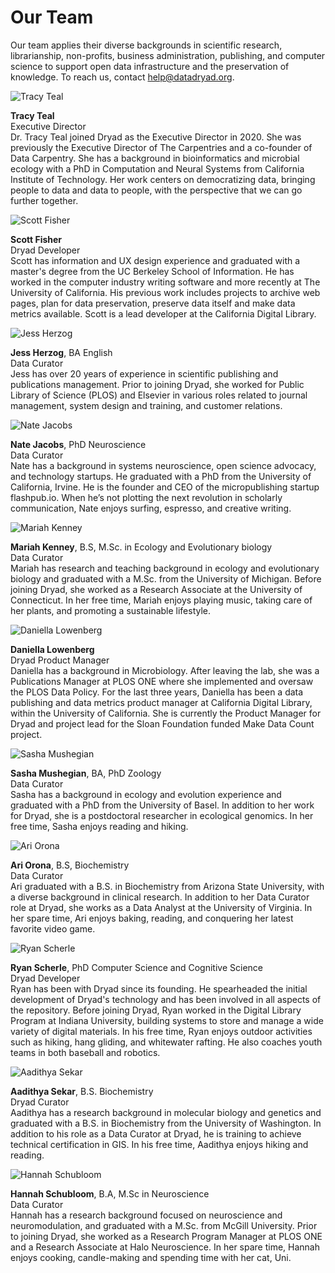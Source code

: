 <h1>Our Team</h1>

<p>Our team applies their diverse backgrounds in scientific research, librarianship, non-profits, business administration, publishing, and computer science to support open data infrastructure and the preservation of knowledge. To reach us, contact <a href=mailto:help@datadryad.org>help@datadryad.org</a>.</p>

<div class="bio">
  <img src="/images/tkteal.png" alt="Tracy Teal" title="Tracy Teal">
  <p><strong>Tracy Teal</strong><br>Executive Director<br>Dr. Tracy Teal joined Dryad as the Executive Director in 2020. She was previously the Executive Director of The Carpentries and a co-founder of Data Carpentry. She has a background in bioinformatics and microbial ecology with a PhD in Computation and Neural Systems from California Institute of Technology. Her work centers on democratizing data, bringing people to data and data to people, with the perspective that we can go further together.</p>
</div>

<div class="bio">
  <img src="/images/scott.jpg" alt="Scott Fisher" title="Scott Fisher">
  <p><strong>Scott Fisher</strong> <br>Dryad Developer<br>Scott has information and UX design experience and graduated with a master's degree from the UC Berkeley School of Information.  He has worked in the computer industry writing software and more recently at The University of California. His previous work includes projects to archive web pages, plan for data preservation, preserve data itself and make data metrics available. Scott is a lead developer at the California Digital Library.</p>
</div>

<div class="bio">
    <img src="/images/JHerzog.jpg" alt="Jess Herzog" title="Jess Herzog">
  <p><strong>Jess Herzog</strong>, BA English <br>Data Curator<br>Jess has over 20 years of experience in scientific publishing and publications management. Prior to joining Dryad, she worked for Public Library of Science (PLOS) and Elsevier in various roles related to journal management, system design and training, and customer relations.</p>
</div>

<div class="bio">
    <img src="/images/NJacobs.jpg" alt="Nate Jacobs" title="Nate Jacobs">
  <p><strong>Nate Jacobs</strong>, PhD Neuroscience <br>Data Curator<br>Nate has a background in systems neuroscience, open science advocacy, and technology startups. He graduated with a PhD from the University of California, Irvine. He is the founder and CEO of the micropublishing startup flashpub.io. When he’s not plotting the next revolution in scholarly communication, Nate enjoys surfing, espresso, and creative writing.</p>
</div>


<div class="bio">
    <img src="/images/MKenney.jpg" alt="Mariah Kenney" title="Mariah Kenney">
  <p><strong>Mariah Kenney</strong>, B.S, M.Sc. in Ecology and Evolutionary biology<br>Data Curator<br>Mariah has research and teaching background in ecology and evolutionary biology and graduated with a M.Sc. from the University of Michigan. Before joining Dryad, she worked as a Research Associate at the University of Connecticut. In her free time, Mariah enjoys playing music, taking care of her plants, and promoting a sustainable lifestyle.</p>
</div>

<div class="bio">
  <img src="/images/daniella.jpg" alt="Daniella Lowenberg" title="Daniella Lowenberg">
  <p><strong>Daniella Lowenberg</strong><br>Dryad Product Manager<br>Daniella has a background in Microbiology. After leaving the lab, she was a Publications Manager at PLOS ONE where she implemented and oversaw the PLOS Data Policy. For the last three years, Daniella has been a data publishing and data metrics product manager at California Digital Library, within the University of California. She is currently the Product Manager for Dryad and project lead for the Sloan Foundation funded Make Data Count project.</p>
</div>

<div class="bio">
    <img src="/images/Dryad_logo_square_transparent.png" alt="Sasha Mushegian" title="Sasha Mushegian">
  <p><strong>Sasha Mushegian</strong>, BA, PhD Zoology<br>Data Curator<br>Sasha has a background in ecology and evolution experience and graduated with a PhD from the University of Basel. In addition to her work for Dryad, she is a postdoctoral researcher in ecological genomics. In her free time, Sasha enjoys reading and hiking.</p>
</div>

<div class="bio">
    <img src="/images/AOrona.jpg" alt="Ari Orona" title="Ari Orona">
  <p><strong>Ari Orona</strong>, B.S, Biochemistry<br>Data Curator<br>Ari graduated with a B.S. in Biochemistry from Arizona State University, with a diverse background in clinical research. In addition to her Data Curator role at Dryad, she works as a Data Analyst at the University of Virginia. In her spare time, Ari enjoys baking, reading, and conquering her latest favorite video game.</p>
</div>

<div class="bio">
  <img src="/images/rscherle.jpg" alt="Ryan Scherle" title="Ryan Scherle">
  <p><strong>Ryan Scherle</strong>, PhD Computer Science and Cognitive Science<br>Dryad Developer<br>Ryan has been with Dryad since its founding. He spearheaded the initial development of Dryad's technology and has been involved in all aspects of the repository. Before joining Dryad, Ryan worked in the Digital Library Program at Indiana University, building systems to store and manage a wide variety of digital materials. In his free time, Ryan enjoys outdoor activities such as hiking, hang gliding, and whitewater rafting. He also coaches youth teams in both baseball and robotics.
</p>
</div>

<div class="bio">
  <img src="/images/Aadithya_Sekar_Profile.jpeg" alt="Aadithya Sekar" title="Aadithya Sekar">
  <p><strong>Aadithya Sekar</strong>, B.S. Biochemistry<br>Dryad Curator<br>Aadithya has a research background in molecular biology and genetics and graduated with a B.S. in Biochemistry from the University of Washington. In addition to his role as a Data Curator at Dryad, he is training to achieve technical certification in GIS. In his free time, Aadithya enjoys hiking and reading.</p>
</div>

<div class="bio">
    <img src="/images/HSchubloom.jpg" alt="Hannah Schubloom" title="Hannah Schubloom">
  <p><strong>Hannah Schubloom</strong>, B.A, M.Sc in Neuroscience<br>Data Curator<br>Hannah has a research background focused on neuroscience and neuromodulation, and graduated with a M.Sc. from McGill University. Prior to joining Dryad, she worked as a Research Program Manager at PLOS ONE and a Research Associate at Halo Neuroscience. In her spare time, Hannah enjoys cooking, candle-making and spending time with her cat, Uni.</p>
</div>
